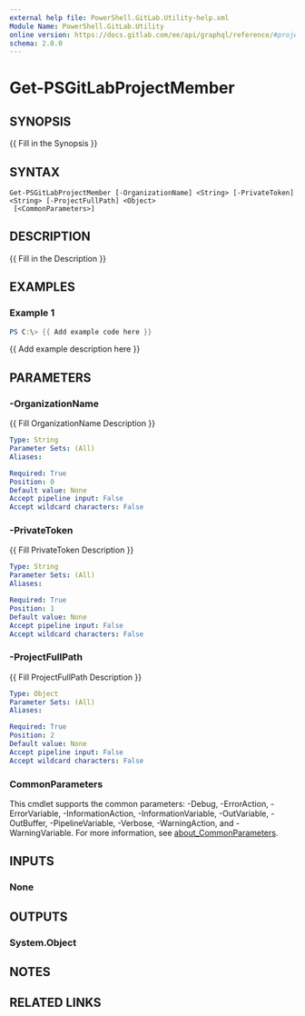 ```yaml
---
external help file: PowerShell.GitLab.Utility-help.xml
Module Name: PowerShell.GitLab.Utility
online version: https://docs.gitlab.com/ee/api/graphql/reference/#projectissue
schema: 2.0.0
---
```


# Get-PSGitLabProjectMember

## SYNOPSIS
{{ Fill in the Synopsis }}

## SYNTAX

```
Get-PSGitLabProjectMember [-OrganizationName] <String> [-PrivateToken] <String> [-ProjectFullPath] <Object>
 [<CommonParameters>]
```

## DESCRIPTION
{{ Fill in the Description }}

## EXAMPLES

### Example 1
```powershell
PS C:\> {{ Add example code here }}
```

{{ Add example description here }}

## PARAMETERS

### -OrganizationName
{{ Fill OrganizationName Description }}

```yaml
Type: String
Parameter Sets: (All)
Aliases:

Required: True
Position: 0
Default value: None
Accept pipeline input: False
Accept wildcard characters: False
```

### -PrivateToken
{{ Fill PrivateToken Description }}

```yaml
Type: String
Parameter Sets: (All)
Aliases:

Required: True
Position: 1
Default value: None
Accept pipeline input: False
Accept wildcard characters: False
```

### -ProjectFullPath
{{ Fill ProjectFullPath Description }}

```yaml
Type: Object
Parameter Sets: (All)
Aliases:

Required: True
Position: 2
Default value: None
Accept pipeline input: False
Accept wildcard characters: False
```

### CommonParameters
This cmdlet supports the common parameters: -Debug, -ErrorAction, -ErrorVariable, -InformationAction, -InformationVariable, -OutVariable, -OutBuffer, -PipelineVariable, -Verbose, -WarningAction, and -WarningVariable. For more information, see [about_CommonParameters](http://go.microsoft.com/fwlink/?LinkID=113216).

## INPUTS

### None

## OUTPUTS

### System.Object
## NOTES

## RELATED LINKS
